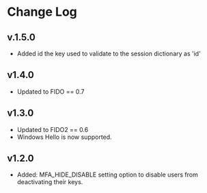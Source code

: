 # Change Log

## v.1.5.0
* Added id the key used to validate to the session dictionary as 'id'
## v1.4.0
* Updated to FIDO == 0.7

## v1.3.0
  * Updated to FIDO2 == 0.6
  * Windows Hello is now supported.

## v1.2.0
 * Added:  MFA_HIDE_DISABLE setting option to disable users from deactivating their keys.
